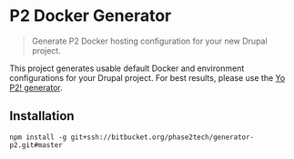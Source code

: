 # P2 Docker Generator

> Generate P2 Docker hosting configuration for your new Drupal project.

This project generates usable default Docker and environment configurations for
your Drupal project. For best results, please use the [Yo P2! generator](https://bitbucket.org/phase2tech/generator-p2).

## Installation

```
npm install -g git+ssh://bitbucket.org/phase2tech/generator-p2.git#master
```

